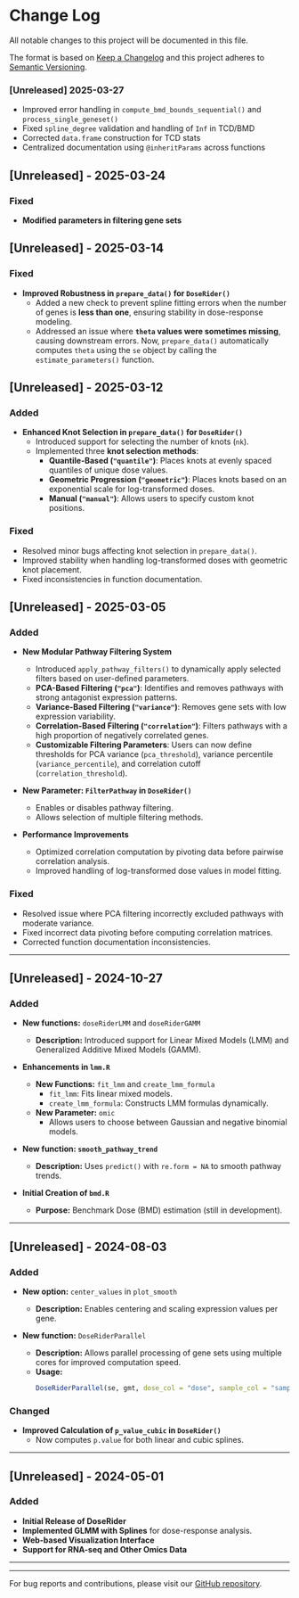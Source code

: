 # Change Log

All notable changes to this project will be documented in this file.

The format is based on [Keep a Changelog](http://keepachangelog.com/) and this project adheres to [Semantic Versioning](http://semver.org/).

### [Unreleased]️ 2025-03-27

- Improved error handling in `compute_bmd_bounds_sequential()` and `process_single_geneset()`
- Fixed `spline_degree` validation and handling of `Inf` in TCD/BMD
- Corrected `data.frame` construction for TCD stats
- Centralized documentation using `@inheritParams` across functions

## [Unreleased] - 2025-03-24  

### **Fixed**  
- **Modified parameters in filtering gene sets**

## [Unreleased] - 2025-03-14  

### **Fixed**  
- **Improved Robustness in `prepare_data()` for `DoseRider()`**  
  - Added a new check to prevent spline fitting errors when the number of genes is **less than one**, ensuring stability in dose-response modeling.  
  - Addressed an issue where **`theta` values were sometimes missing**, causing downstream errors. Now, `prepare_data()` automatically computes `theta` using the `se` object by calling the `estimate_parameters()` function.

## [Unreleased] - 2025-03-12  

### **Added**  
- **Enhanced Knot Selection in `prepare_data()` for `DoseRider()`**  
  - Introduced support for selecting the number of knots (`nk`).  
  - Implemented three **knot selection methods**:  
    - **Quantile-Based (`"quantile"`)**: Places knots at evenly spaced quantiles of unique dose values.  
    - **Geometric Progression (`"geometric"`)**: Places knots based on an exponential scale for log-transformed doses.  
    - **Manual (`"manual"`)**: Allows users to specify custom knot positions.  

### **Fixed**  
- Resolved minor bugs affecting knot selection in `prepare_data()`.  
- Improved stability when handling log-transformed doses with geometric knot placement.  
- Fixed inconsistencies in function documentation.



## [Unreleased] - 2025-03-05

### Added
- **New Modular Pathway Filtering System**
  - Introduced `apply_pathway_filters()` to dynamically apply selected filters based on user-defined parameters.
  - **PCA-Based Filtering (`"pca"`)**: Identifies and removes pathways with strong antagonist expression patterns.
  - **Variance-Based Filtering (`"variance"`)**: Removes gene sets with low expression variability.
  - **Correlation-Based Filtering (`"correlation"`)**: Filters pathways with a high proportion of negatively correlated genes.
  - **Customizable Filtering Parameters**: Users can now define thresholds for PCA variance (`pca_threshold`), variance percentile (`variance_percentile`), and correlation cutoff (`correlation_threshold`).

- **New Parameter: `FilterPathway` in `DoseRider()`**
  - Enables or disables pathway filtering.
  - Allows selection of multiple filtering methods.

- **Performance Improvements**
  - Optimized correlation computation by pivoting data before pairwise correlation analysis.
  - Improved handling of log-transformed dose values in model fitting.
  
### Fixed
- Resolved issue where PCA filtering incorrectly excluded pathways with moderate variance.
- Fixed incorrect data pivoting before computing correlation matrices.
- Corrected function documentation inconsistencies.

---

## [Unreleased] - 2024-10-27

### Added
- **New functions:** `doseRiderLMM` and `doseRiderGAMM`
  - **Description:** Introduced support for Linear Mixed Models (LMM) and Generalized Additive Mixed Models (GAMM).

- **Enhancements in `lmm.R`**
  - **New Functions:** `fit_lmm` and `create_lmm_formula`
    - `fit_lmm`: Fits linear mixed models.
    - `create_lmm_formula`: Constructs LMM formulas dynamically.
  - **New Parameter:** `omic`
    - Allows users to choose between Gaussian and negative binomial models.

- **New function: `smooth_pathway_trend`**
  - **Description:** Uses `predict()` with `re.form = NA` to smooth pathway trends.

- **Initial Creation of `bmd.R`**
  - **Purpose:** Benchmark Dose (BMD) estimation (still in development).

---

## [Unreleased] - 2024-08-03

### Added
- **New option:** `center_values` in `plot_smooth`
  - **Description:** Enables centering and scaling expression values per gene.

- **New function:** `DoseRiderParallel`
  - **Description:** Allows parallel processing of gene sets using multiple cores for improved computation speed.
  - **Usage:**  
    ```r
    DoseRiderParallel(se, gmt, dose_col = "dose", sample_col = "sample", omic = "rnaseq", minGSsize = 5, maxGSsize = 300, method = "fdr", num_cores = 5)
    ```

### Changed
- **Improved Calculation of `p_value_cubic` in `DoseRider()`**
  - Now computes `p.value` for both linear and cubic splines.

---

## [Unreleased] - 2024-05-01

### Added
- **Initial Release of DoseRider**
- **Implemented GLMM with Splines** for dose-response analysis.
- **Web-based Visualization Interface**
- **Support for RNA-seq and Other Omics Data**

---


---

For bug reports and contributions, please visit our [GitHub repository](https://github.com/icbi-lab/DoseRider).  

